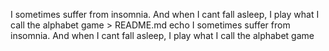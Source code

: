 I sometimes suffer from insomnia. And when I cant fall asleep, I play what I call the alphabet game > README.md
echo I sometimes suffer from insomnia. And when I cant fall asleep, I play what I call the alphabet game
